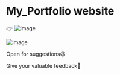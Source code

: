 # My_Portfolio website 
👉
![image](https://github.com/Gawade15/My_Portfolio/assets/95995255/d32f92ea-78b9-4401-a5a1-42731ef1ccc1)




![image](https://github.com/Gawade15/My_Portfolio/assets/95995255/c98d3c86-5f50-459b-8a47-0c3e0faacb48)




Open for suggestions😃

Give your valuable feedback🤗
